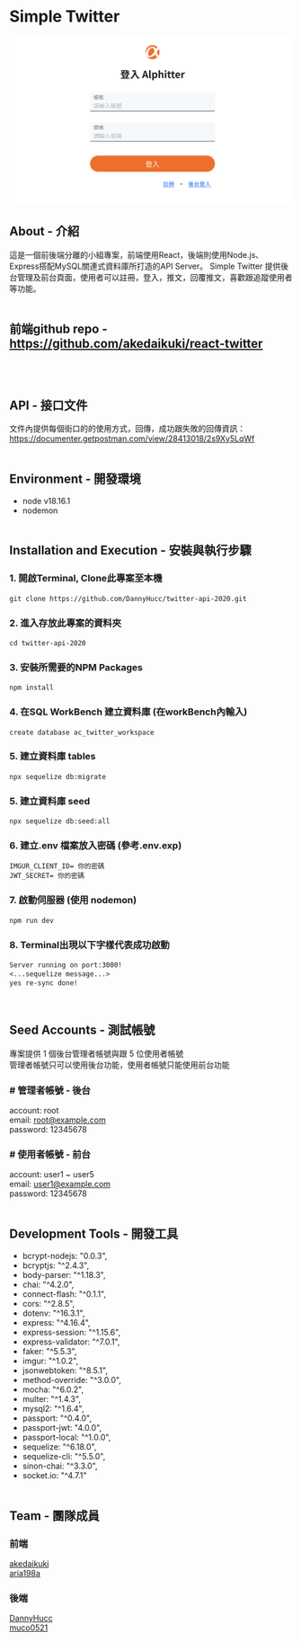 # Simple Twitter

![screenshot](public/images/placeholder1.png)

## About - 介紹

這是一個前後端分離的小組專案，前端使用React，後端則使用Node.js、Express搭配MySQL關連式資料庫所打造的API Server。
Simple Twitter 提供後台管理及前台頁面，使用者可以註冊，登入，推文，回覆推文，喜歡跟追蹤使用者等功能。
<br><br>

## 前端github repo - <https://github.com/akedaikuki/react-twitter>

<br><br>

## API - 接口文件

文件內提供每個街口的的使用方式，回傳，成功跟失敗的回傳資訊：<br>
<https://documenter.getpostman.com/view/28413018/2s9Xy5LqWf>
<br><br>

## Environment - 開發環境

* node v18.16.1
* nodemon
<br><br>

## Installation and Execution - 安裝與執行步驟

### 1. 開啟Terminal, Clone此專案至本機

```
git clone https://github.com/DannyHucc/twitter-api-2020.git
```

### 2. 進入存放此專案的資料夾

```
cd twitter-api-2020
```

### 3. 安裝所需要的NPM Packages

```
npm install
```

### 4. 在SQL WorkBench 建立資料庫 (在workBench內輸入)

```
create database ac_twitter_workspace
```

### 5. 建立資料庫 tables

```
npx sequelize db:migrate
```

### 5. 建立資料庫 seed

```
npx sequelize db:seed:all
```

### 6. 建立.env 檔案放入密碼 (參考.env.exp)

```
IMGUR_CLIENT_ID= 你的密碼
JWT_SECRET= 你的密碼
```

### 7. 啟動伺服器 (使用 nodemon)

```
npm run dev
```

### 8. Terminal出現以下字樣代表成功啟動

```
Server running on port:3000!
<...sequelize message...>
yes re-sync done!
```

<br>

## Seed Accounts - 測試帳號

專案提供 1 個後台管理者帳號與跟 5 位使用者帳號<br>
管理者帳號只可以使用後台功能，使用者帳號只能使用前台功能

### # 管理者帳號 - 後台

account: root <br>
email: <root@example.com> <br>
password: 12345678 <br>

### # 使用者帳號 - 前台

account: user1 ~ user5 <br>
email: <user1@example.com> <br>
password: 12345678 <br>
<br>

## Development Tools - 開發工具

* bcrypt-nodejs: "0.0.3",
* bcryptjs: "^2.4.3",
* body-parser: "^1.18.3",
* chai: "^4.2.0",
* connect-flash: "^0.1.1",
* cors: "^2.8.5",
* dotenv: "^16.3.1",
* express: "^4.16.4",
* express-session: "^1.15.6",
* express-validator: "^7.0.1",
* faker: "^5.5.3",
* imgur: "^1.0.2",
* jsonwebtoken: "^8.5.1",
* method-override: "^3.0.0",
* mocha: "^6.0.2",
* multer: "^1.4.3",
* mysql2: "^1.6.4",
* passport: "^0.4.0",
* passport-jwt: "4.0.0",
* passport-local: "^1.0.0",
* sequelize: "^6.18.0",
* sequelize-cli: "^5.5.0",
* sinon-chai: "^3.3.0",
* socket.io: "^4.7.1"
<br><br>

## Team - 團隊成員

### 前端

[akedaikuki](https://github.com/akedaikuki)<br>
[aria198a](https://github.com/aria198a)

### 後端

[DannyHucc](https://github.com/DannyHucc)<br>
[muco0521](https://github.com/muco0521)
